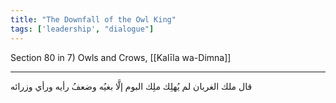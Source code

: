 ```yaml
---
title: "The Downfall of the Owl King"
tags: ['leadership', "dialogue"]
---
```


 Section 80 in 7) Owls and Crows, [[Kalīla wa-Dimna]]

---
قال ملك الغربان لم يُهلِك ملِك البوم إلَّا بغيُه وضعفُ رأيه ورأي وزرائه
